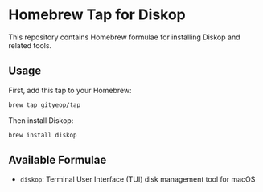 # Homebrew Tap for Diskop

This repository contains Homebrew formulae for installing Diskop and related tools.

## Usage

First, add this tap to your Homebrew:

```bash
brew tap gityeop/tap
```

Then install Diskop:

```bash
brew install diskop
```

## Available Formulae

- `diskop`: Terminal User Interface (TUI) disk management tool for macOS
